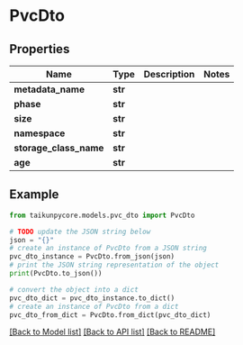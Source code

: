 # PvcDto


## Properties

Name | Type | Description | Notes
------------ | ------------- | ------------- | -------------
**metadata_name** | **str** |  | 
**phase** | **str** |  | 
**size** | **str** |  | 
**namespace** | **str** |  | 
**storage_class_name** | **str** |  | 
**age** | **str** |  | 

## Example

```python
from taikunpycore.models.pvc_dto import PvcDto

# TODO update the JSON string below
json = "{}"
# create an instance of PvcDto from a JSON string
pvc_dto_instance = PvcDto.from_json(json)
# print the JSON string representation of the object
print(PvcDto.to_json())

# convert the object into a dict
pvc_dto_dict = pvc_dto_instance.to_dict()
# create an instance of PvcDto from a dict
pvc_dto_from_dict = PvcDto.from_dict(pvc_dto_dict)
```
[[Back to Model list]](../README.md#documentation-for-models) [[Back to API list]](../README.md#documentation-for-api-endpoints) [[Back to README]](../README.md)


